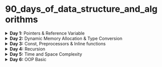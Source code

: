 # 90_days_of_data_structure_and_algorithms
<details>
<summary><b>Day 1:</b> Pointers & Reference Variable</summary>

* [Pointers](https://www.geeksforgeeks.org/pointers-in-c-and-c-set-1-introduction-arithmetic-and-array/)
* [Pointer Arithmetic in C](https://www.javatpoint.com/pointer-arithmetic-in-c)
* [Relationship Between Arrays and Pointers](https://www.programiz.com/c-programming/c-pointers-arrays)
* [Character Array and Character Pointer](https://overiq.com/c-programming-101/character-array-and-character-pointer-in-c/)
* [Double Pointer](https://www.geeksforgeeks.org/double-pointer-pointer-pointer-c/)
* [Reference Variable](https://www.geeksforgeeks.org/references-in-c/)

</details>
<details>
<summary><b>Day 2:</b> Dynamic Memory Allocation & Type Conversion</summary>

* [New and Delete](https://www.geeksforgeeks.org/new-and-delete-operators-in-cpp-for-dynamic-memory/)
* [Type Conversion](https://www.geeksforgeeks.org/type-conversion-in-c/)

</details>
<details>
<summary><b>Day 3:</b> Const, Preprocessors & Inline functions</summary>

+ [Const Keywords](https://www.studytonight.com/cpp/const-keyword.php)
+ [Preprocessors](https://www.geeksforgeeks.org/cc-preprocessors/#:~:text=Macros%3A%20Macros%20are%20a%20piece,used%20to%20define%20a%20macro.)
+ [Inline Functions](https://www.geeksforgeeks.org/inline-functions-cpp/)

</details>

<details>
<summary><b>Day 4:</b> Recursion</summary>

+ [Recursion](https://www.geeksforgeeks.org/recursion/)
+ [Keypad]https://www.geeksforgeeks.org/find-possible-words-phone-digits/)
+ [Subsequences of a string](https://www.geeksforgeeks.org/print-subsequences-string/)
+ [Fibonacci Series](https://www.tutorialspoint.com/cplusplus-program-to-find-fibonacci-numbers-using-recursion)
+ [Merge Sort](https://www.geeksforgeeks.org/merge-sort/)
+ [Binary Search](https://www.geeksforgeeks.org/binary-search/)

</details>

<details>
<summary><b>Day 5:</b> Time and Space Complexity</summary>

+ [Time Complexity](https://www.freecodecamp.org/news/time-complexity-of-algorithms/#:~:text=So%2C%20the%20time%20complexity%20is,terms%20of%20the%20time%20complexity.)
+ [Space Complexity](https://en.wikipedia.org/wiki/Space_complexity#:~:text=The%20space%20complexity%20of%20an,a%20program%20and%20produce%20output.)

</details>

<details>
<summary><b>Day 6:</b> OOP Basic</summary>

+ [Classes and Objects](https://www.geeksforgeeks.org/c-classes-and-objects/)
+ [Constructors and Destructors](https://www.studytonight.com/cpp/constructors-and-destructors-in-cpp.php#:~:text=Constructors%20are%20special%20class%20functions,to%20destroy%20the%20class%20object.)
+ ['this' Keyword](https://www.geeksforgeeks.org/this-pointer-in-c/)

</details>